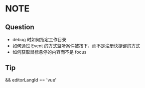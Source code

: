 # NOTE

## Question

- debug 时如何指定工作目录
- 如何通过 Event 的方式监听案件被按下，而不是注册快捷键的方式
- 如何获取鼠标悬停的内容而不是 focus

## Tip

&& editorLangId == 'vue'
